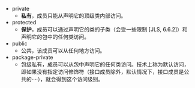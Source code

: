 - private
	- **私有**，成员只能从声明它的顶级类内部访问。
- protected
	- **保护**，成员可以通过声明它的类的子类（会受一些限制 [JLS, 6.6.2]）和声明它的包中的任何类访问。
- public
	- 公共，该成员可以从任何地方访问。
- package-private
	- 包级私有，成员可以从包中声明它的任何类访问。技术上称为默认访问，即如果没有指定访问修饰符（接口成员除外，默认情况下，接口成员是公共的····），就会得到这个访问级别。
